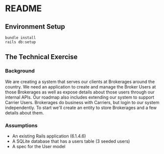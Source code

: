 # README

## Environment Setup

```
bundle install
rails db:setup
```

## The Technical Exercise

### Background

We are creating a system that serves our clients at Brokerages around the country.  We need an application to create and manage the Broker Users at those Brokerages as well as expose details about those users through our internal APIs. Our roadmap also includes extending our system to support Carrier Users. Brokerages do business with Carriers, but login to our system independently. To start we'll create an entity to store Brokerages and a few details about them.

### Assumptions

* An existing Rails application (6.1.4.6)
* A SQLite database that has a users table (3 seeded users)
* A spec for the User model
